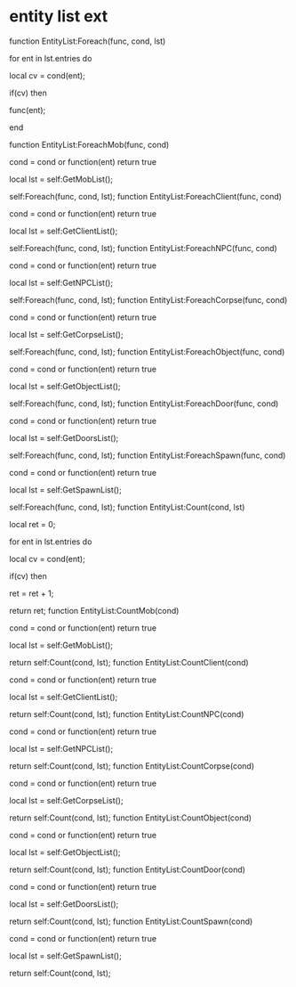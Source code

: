 # entity list ext





function EntityList:Foreach(func, cond, lst)

for ent in lst.entries do


local cv = cond(ent);


if(cv) then



func(ent);

end

function EntityList:ForeachMob(func, cond)

cond = cond or function(ent) return true

local lst = self:GetMobList();

self:Foreach(func, cond, lst);
function EntityList:ForeachClient(func, cond)

cond = cond or function(ent) return true

local lst = self:GetClientList();

self:Foreach(func, cond, lst);
function EntityList:ForeachNPC(func, cond)

cond = cond or function(ent) return true

local lst = self:GetNPCList();

self:Foreach(func, cond, lst);
function EntityList:ForeachCorpse(func, cond)

cond = cond or function(ent) return true

local lst = self:GetCorpseList();

self:Foreach(func, cond, lst);
function EntityList:ForeachObject(func, cond)

cond = cond or function(ent) return true

local lst = self:GetObjectList();

self:Foreach(func, cond, lst);
function EntityList:ForeachDoor(func, cond)

cond = cond or function(ent) return true

local lst = self:GetDoorsList();

self:Foreach(func, cond, lst);
function EntityList:ForeachSpawn(func, cond)

cond = cond or function(ent) return true

local lst = self:GetSpawnList();

self:Foreach(func, cond, lst);
function EntityList:Count(cond, lst)

local ret = 0;

for ent in lst.entries do


local cv = cond(ent);


if(cv) then



ret = ret + 1;




return ret;
function EntityList:CountMob(cond)

cond = cond or function(ent) return true

local lst = self:GetMobList();

return self:Count(cond, lst);
function EntityList:CountClient(cond)

cond = cond or function(ent) return true

local lst = self:GetClientList();

return self:Count(cond, lst);
function EntityList:CountNPC(cond)

cond = cond or function(ent) return true

local lst = self:GetNPCList();

return self:Count(cond, lst);
function EntityList:CountCorpse(cond)

cond = cond or function(ent) return true

local lst = self:GetCorpseList();

return self:Count(cond, lst);
function EntityList:CountObject(cond)

cond = cond or function(ent) return true

local lst = self:GetObjectList();

return self:Count(cond, lst);
function EntityList:CountDoor(cond)

cond = cond or function(ent) return true

local lst = self:GetDoorsList();

return self:Count(cond, lst);
function EntityList:CountSpawn(cond)

cond = cond or function(ent) return true

local lst = self:GetSpawnList();

return self:Count(cond, lst);